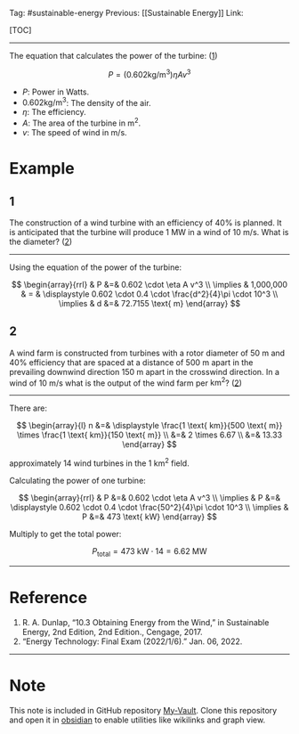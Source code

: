 Tag: #sustainable-energy 
Previous: [[Sustainable Energy]]
Link: 

[TOC]

---

The equation that calculates the power of the turbine: (<u>1</u>)

$$P = (0.602 \text{kg/m}^3)\eta A v^3$$

- $P$: Power in Watts.
- $0.602 \text{kg/m}^3$: The density of the air.
- $\eta$: The efficiency.
- $A$: The area of the turbine in $\text{m}^2$.
- $v$: The speed of wind in $\text{m/s}$.

# Example

## 1

The construction of a wind turbine with an efficiency of $40\%$ is planned. It is anticipated that the turbine will produce $1\text{ MW}$ in a wind of $10 \text{ m/s}$. What is the diameter? (<u>2</u>)

---

Using the equation of the power of the turbine:

$$
\begin{array}{rrl}
	& P &=& 0.602 \cdot \eta A v^3 \\
	\implies & 1,000,000 & = & 
	\displaystyle
	0.602 \cdot 0.4 \cdot \frac{d^2}{4}\pi \cdot 10^3 \\
	\implies & d &=& 72.7155 \text{ m}
\end{array}
$$

## 2

A wind farm is constructed from turbines with a rotor diameter of $50\text{ m}$ and $40\%$ efficiency that are spaced at a distance of $500\text{ m}$ apart in the prevailing downwind direction $150 \text{ m}$ apart in the crosswind direction. In a wind of $10\text{ m/s}$ what is the output of the wind farm per $\text{km}^2$? (<u>2</u>)

---

There are:

$$
\begin{array}{l}
	n &=& \displaystyle 
	\frac{1 \text{ km}}{500 \text{ m}} \times \frac{1 \text{ km}}{150 \text{ m}} \\
	&=& 2 \times 6.67 \\
	&=& 13.33
\end{array}
$$

approximately 14 wind turbines in the $1 \text{ km}^2$ field.

Calculating the power of one turbine:

$$
\begin{array}{rrl}
	& P &=& 0.602 \cdot \eta A v^3 \\
	\implies & P &=& 
	\displaystyle
	0.602 \cdot 0.4 \cdot \frac{50^2}{4}\pi \cdot 10^3 \\
	\implies & P &=& 473 \text{ kW}
\end{array}
$$

Multiply to get the total power:

$$P_{\text{total}} = 473\text{ kW} \cdot 14 = 6.62\text{ MW}$$

---

# Reference

1. R. A. Dunlap, “10.3 Obtaining Energy from the Wind,” in Sustainable Energy, 2nd Edition, 2nd Edition., Cengage, 2017.
2. “Energy Technology: Final Exam (2022/1/6).” Jan. 06, 2022.

---

# Note

This note is included in GitHub repository [My-Vault](https://github.com/LittleD3092/My-Vault.git). Clone this repository and open it in [obsidian](https://obsidian.md/) to enable utilities like wikilinks and graph view.